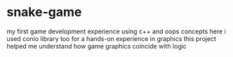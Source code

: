 # snake-game
my first game development experience using c++ and oops concepts
here i used conio library too for a hands-on experience in graphics 
this project helped me understand how game graphics coincide with logic 
